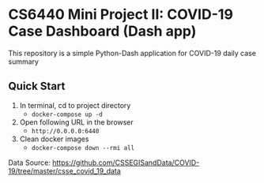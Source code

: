 # CS6440 Mini Project II: COVID-19 Case Dashboard (Dash app)

This repository is a simple Python-Dash application for COVID-19 daily case summary

## Quick Start

1. In terminal, cd to project directory
    - `docker-compose up -d`
2. Open following URL in the browser
    - `http://0.0.0.0:6440`
3. Clean docker images
    - `docker-compose down --rmi all`


Data Source: https://github.com/CSSEGISandData/COVID-19/tree/master/csse_covid_19_data



